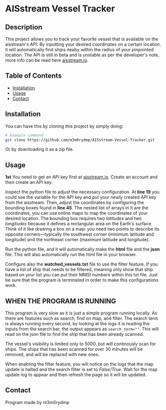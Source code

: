 # AISstream Vessel Tracker

## Description
This project allows you to track your favorite vessel that is available on the aisstream's API. By inputting your desired coordinates on a certain location, it will automatically find ships neaby within the radius of your pinpointed location. The API is still in beta and is unstable as per the developer's note, more info can be read here [aisstream.io](https://aisstream.io/documentation).

## Table of Contents
- [Installation](#installation)
- [Usage](#usage)
- [Contact](#contact)

## Installation
You can have this by cloning this project by simply doing:

```bash
# Example command
git clone https://github.com/m3m0rydmp/AISstream-Vessel-Tracker.git
```
Or by downloading it as a zip file.

## Usage
**1st** You need to get an API key first at [aisstream.io](aisstream.io). Create an account and then create an API key.

Inspect the python file to adjust the necessary configuration. At **line 19** you could see the variable for the API key and put your newly created API key from the aisstream.
Then, adjust the coordinates by configuring the bounding boxes found in **line 45**. The nested list of arrays in it are the coordinates, you can use online maps to map the coordinates of your desired location. The bounding box requires two _latitudes_ and two _longitudes_ because it defines a rectangular area on the Earth's surface. Think of it like drawing a box on a map: you need two points to describe its opposite corners—typically the southwest corner (minimum latitude and longitude) and the northeast corner (maximum latitude and longitude).

Run the python file, and it will automatically make the **html** file and the **json** file. This will also automatically run the html file in your browser.

Configure also the **watched_vessels.txt** file to use the filter feature. If you have a list of ship that needs to be filtered, meaning only show that ship based on your list you can put their MMSI numbers within this txt file. Just be sure that the program is terminated in order to make this configurations work.

## WHEN THE PROGRAM IS RUNNING
This program is very slow as it is just a simple program running locally. As there are features such as search, find on map, and filter. The search term is always running every second, by looking at the logs it is reading the inputs from the search bar, the output appears as `search_term=""`. This will read on the json file to find the ship that has been already scanned.

The vessel's visibility is limited only to 5000, but will continously scan for ships. The ships that has been scanned for over 30 minutes will be removed, and will be replaced with new ones. 

When enabling the filter feature, you will notice on the logs that the map update is halted and the search filter is set to _False/True_. Wait for the map update log to appear and then refresh the page so it will be updated.

## Contact
Program made by m3m0rydmp
